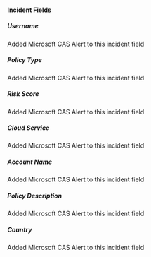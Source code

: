 #### Incident Fields
##### Username
Added Microsoft CAS Alert to this incident field
##### Policy Type
Added Microsoft CAS Alert to this incident field
##### Risk Score
Added Microsoft CAS Alert to this incident field
##### Cloud Service
Added Microsoft CAS Alert to this incident field
##### Account Name
Added Microsoft CAS Alert to this incident field
##### Policy Description
Added Microsoft CAS Alert to this incident field
##### Country
Added Microsoft CAS Alert to this incident field
